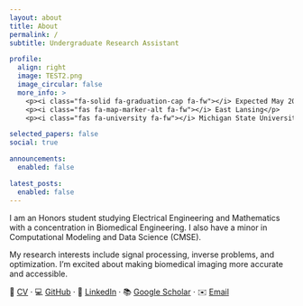```yaml
---
layout: about
title: About
permalink: /
subtitle: Undergraduate Research Assistant 

profile:
  align: right
  image: TEST2.png
  image_circular: false
  more_info: >
    <p><i class="fa-solid fa-graduation-cap fa-fw"></i> Expected May 2026</p>
    <p><i class="fas fa-map-marker-alt fa-fw"></i> East Lansing</p>
    <p><i class="fas fa-university fa-fw"></i> Michigan State University</p>

selected_papers: false
social: true

announcements:
  enabled: false

latest_posts:
  enabled: false
---
```


I am an Honors student studying Electrical Engineering and Mathematics with a concentration in Biomedical Engineering. I also have a minor in Computational Modeling and Data Science (CMSE).  

My research interests include signal processing, inverse problems, and optimization. I’m excited about making biomedical imaging more accurate and accessible.  





📄 [CV](assets/Caroline_Seidenzahl_CV.pdf) · 💻 [GitHub](https://github.com/seidenza) · 🔗 [LinkedIn](https://linkedin.com/in/seidenza) · 📚 [Google Scholar](#) · ✉️ [Email](mailto:seidenza@msu.edu)
